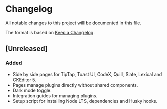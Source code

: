# Changelog

All notable changes to this project will be documented in this file.

The format is based on [Keep a Changelog](https://keepachangelog.com/en/1.0.0/).

## [Unreleased]

### Added

- Side by side pages for TipTap, Toast UI, CodeX, Quill, Slate, Lexical and CKEditor 5.
- Pages manage plugins directly without shared components.
- Dark mode toggle.
- Integration guides for managing plugins.
- Setup script for installing Node LTS, dependencies and Husky hooks.

